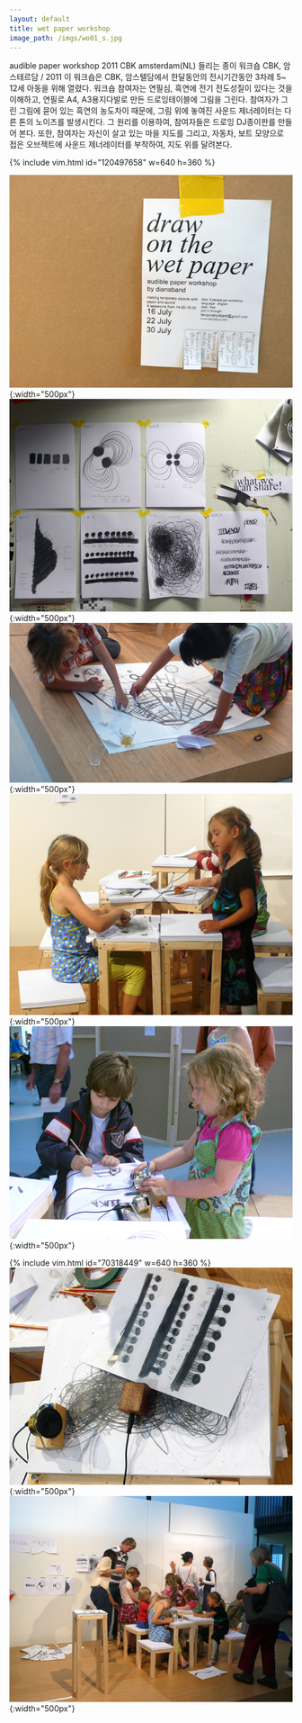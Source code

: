 ```yaml
---
layout: default
title: wet paper workshop
image_path: /imgs/wo01_s.jpg
---
```



audible paper workshop
2011
CBK amsterdam(NL)
들리는 종이 워크숍
CBK, 암스테르담 / 2011
이 워크숍은 CBK, 암스텔담에서 한달동안의 전시기간동안 3차례 5~ 12세 아동을 위해 열렸다.
워크숍 참여자는 연필심, 흑연에 전기 전도성질이 있다는 것을 이해하고,
연필로 A4, A3용지다발로 만든 드로잉테이블에 그림을 그린다.
참여자가 그린 그림에 묻어 있는 흑연의 농도차이 때문에, 그림 위에 놓여진 사운드 제너레이터는 다른 톤의 노이즈를 발생시킨다.
그 원리를 이용하여, 참여자들은 드로잉 DJ종이판를 만들어 본다.
또한, 참여자는 자신이 살고 있는 마을 지도를 그리고,
자동차, 보트 모양으로 접은 오브젝트에 사운드 제너레이터를 부착하여, 지도 위를 달려본다.

{% include vim.html id="120497658" w=640 h=360 %}


![](/imgs/wo1.jpg){:width="500px"}
![](/imgs/wo2.jpg){:width="500px"}
![](/imgs/wo3.jpg){:width="500px"}
![](/imgs/wo4.jpg){:width="500px"}
![](/imgs/wo5.jpg){:width="500px"}


{% include vim.html id="70318449" w=640 h=360 %}
![](/imgs/wo6.jpg){:width="500px"}
![](/imgs/wo7.jpg){:width="500px"}